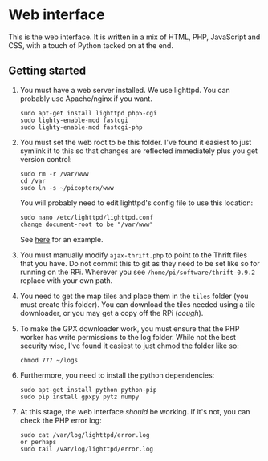Web interface
=============
This is the web interface. It is written in a mix of HTML, PHP, JavaScript and CSS, with a touch of Python tacked on at the end.

## Getting started
1. You must have a web server installed. We use lighttpd. You can probably use Apache/nginx if you want.
     ~~~~~
	 sudo apt-get install lighttpd php5-cgi 
	 sudo lighty-enable-mod fastcgi
	 sudo lighty-enable-mod fastcgi-php
	 ~~~~~
2. You must set the web root to be this folder. I've found it easiest to just symlink it to this so that changes are reflected immediately plus you get version control:

     ~~~~~
	 sudo rm -r /var/www
	 cd /var
	 sudo ln -s ~/picopterx/www
	 ~~~~~
	 
	 You will probably need to edit lighttpd's config file to use this location:
	 
	 ~~~~~
	 sudo nano /etc/lighttpd/lighttpd.conf
	 change document-root to be "/var/www"
	 ~~~~~
	 
	 See [here](https://github.com/jtanx/picopterx/blob/master/system/etc/lighttpd/lighttpd.conf) for an example.
3. You must manually modify `ajax-thrift.php` to point to the Thrift files that you have. Do not commit this to git as they need to be set like so for running on the RPi. Wherever you see `/home/pi/software/thrift-0.9.2` replace with your own path.
4. You need to get the map tiles and place them in the `tiles` folder (you must create this folder). You can download the tiles needed using a tile downloader, or you may get a copy off the RPi (*cough*).
5. To make the GPX downloader work, you must ensure that the PHP worker has write permissions to the log folder. While not the best security wise, I've found it easiest to just chmod the folder like so:
    ~~~~~
	chmod 777 ~/logs 
	~~~~~
6. Furthermore, you need to install the python dependencies:
    ~~~~~
	sudo apt-get install python python-pip
	sudo pip install gpxpy pytz numpy
	~~~~~
7. At this stage, the web interface *should* be working. If it's not, you can check the PHP error log:
    ~~~~~
	sudo cat /var/log/lighttpd/error.log
	or perhaps
	sudo tail /var/log/lighttpd/error.log
	~~~~~
